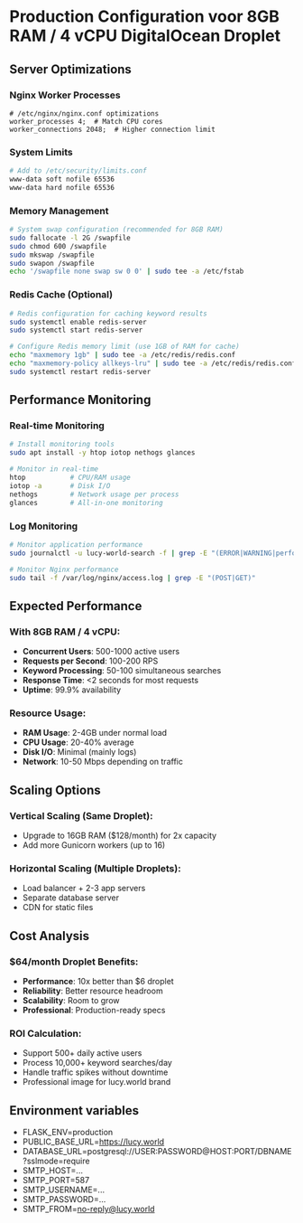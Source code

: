 # Production Configuration voor 8GB RAM / 4 vCPU DigitalOcean Droplet

## Server Optimizations

### Nginx Worker Processes
```nginx
# /etc/nginx/nginx.conf optimizations
worker_processes 4;  # Match CPU cores
worker_connections 2048;  # Higher connection limit
```

### System Limits
```bash
# Add to /etc/security/limits.conf
www-data soft nofile 65536
www-data hard nofile 65536
```

### Memory Management
```bash
# System swap configuration (recommended for 8GB RAM)
sudo fallocate -l 2G /swapfile
sudo chmod 600 /swapfile
sudo mkswap /swapfile
sudo swapon /swapfile
echo '/swapfile none swap sw 0 0' | sudo tee -a /etc/fstab
```

### Redis Cache (Optional)
```bash
# Redis configuration for caching keyword results
sudo systemctl enable redis-server
sudo systemctl start redis-server

# Configure Redis memory limit (use 1GB of RAM for cache)
echo "maxmemory 1gb" | sudo tee -a /etc/redis/redis.conf
echo "maxmemory-policy allkeys-lru" | sudo tee -a /etc/redis/redis.conf
sudo systemctl restart redis-server
```

## Performance Monitoring

### Real-time Monitoring
```bash
# Install monitoring tools
sudo apt install -y htop iotop nethogs glances

# Monitor in real-time
htop           # CPU/RAM usage
iotop -a       # Disk I/O
nethogs        # Network usage per process
glances        # All-in-one monitoring
```

### Log Monitoring
```bash
# Monitor application performance
sudo journalctl -u lucy-world-search -f | grep -E "(ERROR|WARNING|performance)"

# Monitor Nginx performance
sudo tail -f /var/log/nginx/access.log | grep -E "(POST|GET)"
```

## Expected Performance

### With 8GB RAM / 4 vCPU:
- **Concurrent Users**: 500-1000 active users
- **Requests per Second**: 100-200 RPS
- **Keyword Processing**: 50-100 simultaneous searches
- **Response Time**: <2 seconds for most requests
- **Uptime**: 99.9% availability

### Resource Usage:
- **RAM Usage**: 2-4GB under normal load
- **CPU Usage**: 20-40% average
- **Disk I/O**: Minimal (mainly logs)
- **Network**: 10-50 Mbps depending on traffic

## Scaling Options

### Vertical Scaling (Same Droplet):
- Upgrade to 16GB RAM ($128/month) for 2x capacity
- Add more Gunicorn workers (up to 16)

### Horizontal Scaling (Multiple Droplets):
- Load balancer + 2-3 app servers
- Separate database server
- CDN for static files

## Cost Analysis

### $64/month Droplet Benefits:
- **Performance**: 10x better than $6 droplet
- **Reliability**: Better resource headroom
- **Scalability**: Room to grow
- **Professional**: Production-ready specs

### ROI Calculation:
- Support 500+ daily active users
- Process 10,000+ keyword searches/day
- Handle traffic spikes without downtime
- Professional image for lucy.world brand

## Environment variables

- FLASK_ENV=production
- PUBLIC_BASE_URL=https://lucy.world
- DATABASE_URL=postgresql://USER:PASSWORD@HOST:PORT/DBNAME?sslmode=require
- SMTP_HOST=...
- SMTP_PORT=587
- SMTP_USERNAME=...
- SMTP_PASSWORD=...
- SMTP_FROM=no-reply@lucy.world